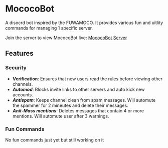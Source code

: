# MococoBot

A disocrd bot inspired by the FUWAMOCO. It provides various fun and uitlity commands for managing 1 specific server.

Join the server to view MococoBot live: [MococoBot Server](https://discord.gg/vtwsqP3svF)

## Features

### Security
- **Verification**: Ensures that new users read the rules before viewing other channels.
- ***Automod***: Blocks invite links to other servers and auto kick new accounts.
- ***Antispam***: Keeps channel clean from spam messages. Will automute the spammer for 2 mineutes and delete their messages.
- ***Anit-Mass mentions***: Deletes messages that contain 4 or more mentions. Will automute user after 3 warnings.

### Fun Commands
No fun commands just yet but still working on it
